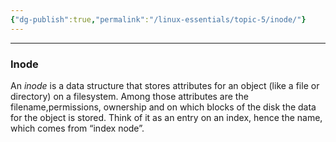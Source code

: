 ```yaml
---
{"dg-publish":true,"permalink":"/linux-essentials/topic-5/inode/"}
---
```



---
### Inode

An _inode_ is a data structure that stores attributes for an object (like a file or directory) on a filesystem. Among those attributes are the filename,permissions, ownership and on which blocks of the disk the data for the object is stored. Think of it as an entry on an index, hence the name, which comes from “index node”.
